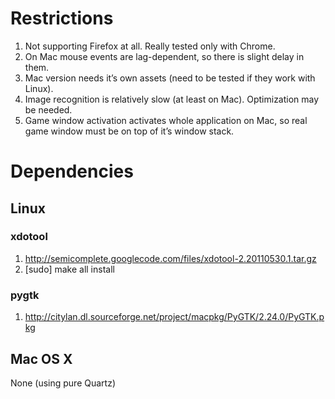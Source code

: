 # Restrictions

1. Not supporting Firefox at all. Really tested only with Chrome.
2. On Mac mouse events are lag-dependent, so there is slight delay in them.
3. Mac version needs it’s own assets (need to be tested if they work with Linux).
4. Image recognition is relatively slow (at least on Mac). Optimization may be needed.
5. Game window activation activates whole application on Mac, so real game window must be on top of it’s window stack.

# Dependencies

## Linux

### xdotool
1. http://semicomplete.googlecode.com/files/xdotool-2.20110530.1.tar.gz
2. [sudo] make all install

### pygtk
1. http://citylan.dl.sourceforge.net/project/macpkg/PyGTK/2.24.0/PyGTK.pkg

## Mac OS X

None (using pure Quartz)